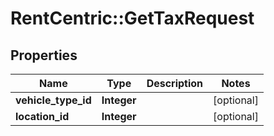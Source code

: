 # RentCentric::GetTaxRequest

## Properties
Name | Type | Description | Notes
------------ | ------------- | ------------- | -------------
**vehicle_type_id** | **Integer** |  | [optional] 
**location_id** | **Integer** |  | [optional] 


